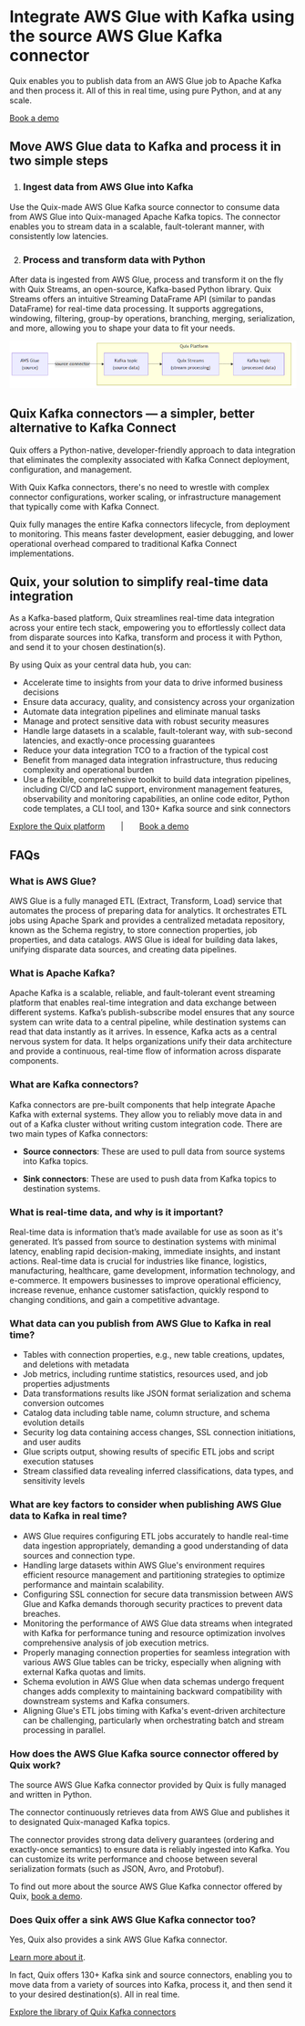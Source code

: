 <!--- BEGIN MARKDOWN --->
# Integrate AWS Glue with Kafka using the source AWS Glue Kafka connector

Quix enables you to publish data from an AWS Glue job to Apache Kafka and then process it. All of this in real time, using pure Python, and at any scale. 

[Book a demo](https://share.hsforms.com/1iW0TmZzKQMChk0lxd_tGiw4yjw2)

## Move AWS Glue data to Kafka and process it in two simple steps

1. ### Ingest data from AWS Glue into Kafka

Use the Quix-made AWS Glue Kafka source connector to consume data from AWS Glue into Quix-managed Apache Kafka topics. The connector enables you to stream data in a scalable, fault-tolerant manner, with consistently low latencies. 

2. ### Process and transform data with Python

After data is ingested from AWS Glue, process and transform it on the fly with Quix Streams, an open-source, Kafka-based Python library. Quix Streams offers an intuitive Streaming DataFrame API (similar to pandas DataFrame) for real-time data processing. It supports aggregations, windowing, filtering, group-by operations, branching, merging, serialization, and more, allowing you to shape your data to fit your needs. 

![Diagram](images/AmazonGlue-source_diagram_1.png)

## Quix Kafka connectors — a simpler, better alternative to Kafka Connect

Quix offers a Python-native, developer-friendly approach to data integration that eliminates the complexity associated with Kafka Connect deployment, configuration, and management. 

With Quix Kafka connectors, there's no need to wrestle with complex connector configurations, worker scaling, or infrastructure management that typically come with Kafka Connect.

Quix fully manages the entire Kafka connectors lifecycle, from deployment to monitoring. This means faster development, easier debugging, and lower operational overhead compared to traditional Kafka Connect implementations.

## Quix, your solution to simplify real-time data integration

As a Kafka-based platform, Quix streamlines real-time data integration across your entire tech stack, empowering you to effortlessly collect data from disparate sources into Kafka, transform and process it with Python, and send it to your chosen destination(s).

By using Quix as your central data hub, you can:

* Accelerate time to insights from your data to drive informed business decisions  
* Ensure data accuracy, quality, and consistency across your organization  
* Automate data integration pipelines and eliminate manual tasks  
* Manage and protect sensitive data with robust security measures  
* Handle large datasets in a scalable, fault-tolerant way, with sub-second latencies, and exactly-once processing guarantees  
* Reduce your data integration TCO to a fraction of the typical cost  
* Benefit from managed data integration infrastructure, thus reducing complexity and operational burden  
* Use a flexible, comprehensive toolkit to build data integration pipelines, including CI/CD and IaC support, environment management features, observability and monitoring capabilities, an online code editor, Python code templates, a CLI tool, and 130+ Kafka source and sink connectors

[Explore the Quix platform](https://portal.demo.quix.io/?workspace=demo-iotphonedemo-prod)  |  [Book a demo](https://share.hsforms.com/1iW0TmZzKQMChk0lxd_tGiw4yjw2)

## FAQs

### What is AWS Glue?

AWS Glue is a fully managed ETL (Extract, Transform, Load) service that automates the process of preparing data for analytics. It orchestrates ETL jobs using Apache Spark and provides a centralized metadata repository, known as the Schema registry, to store connection properties, job properties, and data catalogs. AWS Glue is ideal for building data lakes, unifying disparate data sources, and creating data pipelines.

### What is Apache Kafka?

Apache Kafka is a scalable, reliable, and fault-tolerant event streaming platform that enables real-time integration and data exchange between different systems. Kafka’s publish-subscribe model ensures that any source system can write data to a central pipeline, while destination systems can read that data instantly as it arrives. In essence, Kafka acts as a central nervous system for data. It helps organizations unify their data architecture and provide a continuous, real-time flow of information across disparate components.

### What are Kafka connectors?

Kafka connectors are pre-built components that help integrate Apache Kafka with external systems. They allow you to reliably move data in and out of a Kafka cluster without writing custom integration code. There are two main types of Kafka connectors:

* **Source connectors**: These are used to pull data from source systems into Kafka topics.

* **Sink connectors**: These are used to push data from Kafka topics to destination systems.

### What is real-time data, and why is it important?

Real-time data is information that’s made available for use as soon as it's generated. It’s passed from source to destination systems with minimal latency, enabling rapid decision-making, immediate insights, and instant actions. Real-time data is crucial for industries like finance, logistics, manufacturing, healthcare, game development, information technology, and e-commerce. It empowers businesses to improve operational efficiency, increase revenue, enhance customer satisfaction, quickly respond to changing conditions, and gain a competitive advantage.

### What data can you publish from AWS Glue to Kafka in real time?

* Tables with connection properties, e.g., new table creations, updates, and deletions with metadata  
* Job metrics, including runtime statistics, resources used, and job properties adjustments  
* Data transformations results like JSON format serialization and schema conversion outcomes  
* Catalog data including table name, column structure, and schema evolution details  
* Security log data containing access changes, SSL connection initiations, and user audits  
* Glue scripts output, showing results of specific ETL jobs and script execution statuses  
* Stream classified data revealing inferred classifications, data types, and sensitivity levels

### What are key factors to consider when publishing AWS Glue data to Kafka in real time?

* AWS Glue requires configuring ETL jobs accurately to handle real-time data ingestion appropriately, demanding a good understanding of data sources and connection type.   
* Handling large datasets within AWS Glue's environment requires efficient resource management and partitioning strategies to optimize performance and maintain scalability.  
* Configuring SSL connection for secure data transmission between AWS Glue and Kafka demands thorough security practices to prevent data breaches.  
* Monitoring the performance of AWS Glue data streams when integrated with Kafka for performance tuning and resource optimization involves comprehensive analysis of job execution metrics.  
* Properly managing connection properties for seamless integration with various AWS Glue tables can be tricky, especially when aligning with external Kafka quotas and limits.  
* Schema evolution in AWS Glue when data schemas undergo frequent changes adds complexity to maintaining backward compatibility with downstream systems and Kafka consumers.  
* Aligning Glue's ETL jobs timing with Kafka's event-driven architecture can be challenging, particularly when orchestrating batch and stream processing in parallel.

### How does the AWS Glue Kafka source connector offered by Quix work?

The source AWS Glue Kafka connector provided by Quix is fully managed and written in Python. 

The connector continuously retrieves data from AWS Glue and publishes it to designated Quix-managed Kafka topics.  

The connector provides strong data delivery guarantees (ordering and exactly-once semantics) to ensure data is reliably ingested into Kafka. You can customize its write performance and choose between several serialization formats (such as JSON, Avro, and Protobuf).  

To find out more about the source AWS Glue Kafka connector offered by Quix, [book a demo](https://share.hsforms.com/1iW0TmZzKQMChk0lxd_tGiw4yjw2).

### Does Quix offer a sink AWS Glue Kafka connector too?

Yes, Quix also provides a sink AWS Glue Kafka connector.

[Learn more about it](../../../quix-streams/sinks/coming-soon/AmazonGlue-sink.md).

In fact, Quix offers 130+ Kafka sink and source connectors, enabling you to move data from a variety of sources into Kafka, process it, and then send it to your desired destination(s). All in real time.

[Explore the library of Quix Kafka connectors](https://quix.io/connectors)
<!--- END MARKDOWN --->